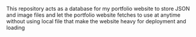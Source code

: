This repository acts as a database for my portfolio website to store JSON and image files and let the portfolio website fetches to use at anytime without using local file that make the website heavy for deployment and loading
